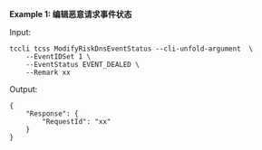 **Example 1: 编辑恶意请求事件状态**



Input: 

```
tccli tcss ModifyRiskDnsEventStatus --cli-unfold-argument  \
    --EventIDSet 1 \
    --EventStatus EVENT_DEALED \
    --Remark xx
```

Output: 
```
{
    "Response": {
        "RequestId": "xx"
    }
}
```

